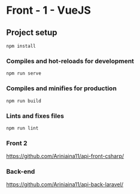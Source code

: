 # Front - 1 - VueJS

## Project setup
```
npm install
```

### Compiles and hot-reloads for development
```
npm run serve
```

### Compiles and minifies for production
```
npm run build
```

### Lints and fixes files
```
npm run lint
```

### Front 2
https://github.com/Ariniaina11/api-front-csharp/

### Back-end
https://github.com/Ariniaina11/api-back-laravel/
